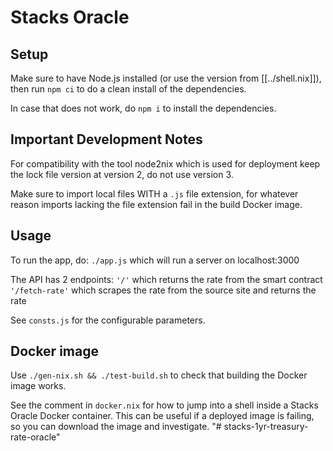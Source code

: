# Stacks Oracle

## Setup
Make sure to have Node.js installed (or use the version from [[../shell.nix]]),
then run `npm ci` to do a clean install of the dependencies.

In case that does not work, do `npm i` to install the dependencies.

## Important Development Notes

For compatibility with the tool node2nix which is used for deployment keep the
lock file version at version 2, do not use version 3.

Make sure to import local files WITH a `.js` file extension, for whatever reason
imports lacking the file extension fail in the build Docker image.

## Usage
 To run the app, do:
`./app.js`
which will run a server on localhost:3000

The API has 2 endpoints: 
`'/'` which returns the rate from the smart contract
`'/fetch-rate'` which scrapes the rate from the source site and returns the rate

See `consts.js` for the configurable parameters.

## Docker image
Use `./gen-nix.sh && ./test-build.sh` to check that building the Docker image works.

See the comment in `docker.nix` for how to jump into a shell inside a Stacks
Oracle Docker container. This can be useful if a deployed image is failing, so
you can download the image and investigate.
"# stacks-1yr-treasury-rate-oracle" 
